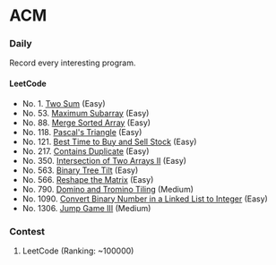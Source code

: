 # ACM

### Daily

Record every interesting program.

#### LeetCode
- No. 1. [Two Sum](cc/vector/twoSum.cc) (Easy)
- No. 53. [Maximum Subarray](cc/array/maxSubArray.cc) (Easy)
- No. 88. [Merge Sorted Array](cc/vector/merge.cc) (Easy)
- No. 118. [Pascal's Triangle](cc/vector/generate.cc) (Easy)
- No. 121. [Best Time to Buy and Sell Stock](cc/vector/maxProfit.cc) (Easy)
- No. 217. [Contains Duplicate](cc/map/containsDuplicate.cc) (Easy)
- No. 350. [Intersection of Two Arrays II](cc/map/intersect.cc) (Easy)
- No. 563. [Binary Tree Tilt](cc/tree/findTilt.cc) (Easy)
- No. 566. [Reshape the Matrix](cc/vector/matrixReshape.cc) (Easy)
- No. 790. [Domino and Tromino Tiling](cc/vector/numTilings.cc) (Medium)
- No. 1090. [Convert Binary Number in a Linked List to Integer](cc/math/getDecimalValue.cc) (Easy)
- No. 1306. [Jump Game III](cc/dp/canReach.cc) (Medium)

### Contest

1. LeetCode (Ranking: ~100000)
